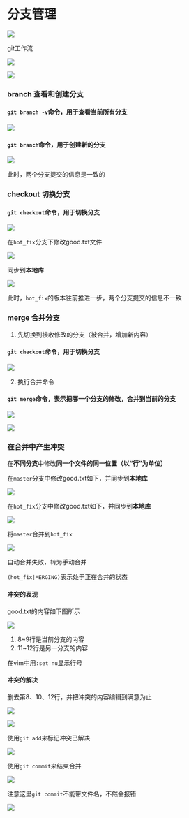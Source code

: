 # 分支管理

![](2022-11-26-23-30-22.png)

git工作流

![](2022-11-28-17-44-43.png)

![](2022-11-26-23-54-53.png)

### branch 查看和创建分支

#### ```git branch -v```命令，用于查看当前所有分支

![](2022-11-26-23-34-10.png)

#### ```git branch```命令，用于创建新的分支

![](2022-11-26-23-35-52.png)

此时，两个分支提交的信息是一致的

### checkout 切换分支

#### ```git checkout```命令，用于切换分支

![](2022-11-26-23-37-58.png)

在```hot_fix```分支下修改good.txt文件

![](2022-11-26-23-40-29.png)

同步到**本地库**

![](2022-11-26-23-41-58.png)

此时，```hot_fix```的版本往前推进一步，两个分支提交的信息不一致

### merge 合并分支

1. 先切换到接收修改的分支（被合并，增加新内容）

#### ```git checkout```命令，用于切换分支

![](2022-11-26-23-49-38.png)

2. 执行合并命令

#### ```git merge```命令，表示把哪一个分支的修改，合并到当前的分支

![](2022-11-26-23-52-04.png)

![](2022-11-26-23-55-45.png)

### 在合并中产生冲突

在**不同分支**中修改**同一个文件的同一位置（以“行”为单位）**

在```master```分支中修改good.txt如下，并同步到**本地库**

![](2022-11-27-16-35-29.png)

在```hot_fix```分支中修改good.txt如下，并同步到**本地库**

![](2022-11-27-16-38-02.png)

将```master```合并到```hot_fix```

![](2022-11-27-16-41-08.png)

自动合并失败，转为手动合并

```(hot_fix|MERGING)```表示处于正在合并的状态

#### 冲突的表现

good.txt的内容如下图所示

![](2022-11-27-16-45-41.png)

1. 8~9行是当前分支的内容
2. 11~12行是另一分支的内容

在vim中用```:set nu```显示行号

#### 冲突的解决

删去第8、10、12行，并把冲突的内容编辑到满意为止

![](2022-11-27-16-53-20.png)

![](2022-11-27-16-54-26.png)

使用```git add```来标记冲突已解决

![](2022-11-27-16-56-27.png)

使用```git commit```来结束合并

![](2022-11-27-16-59-12.png)

注意这里```git commit```不能带文件名，不然会报错

![](2022-11-27-17-01-07.png)
